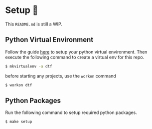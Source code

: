 # Setup 🚧
This `README.md` is still a WIP. 

## Python Virtual Environment
Follow the guide [here](https://bootyburglar.medium.com/marie-kondo-your-python-dev-environment-391485be9b3f) to setup your python virtual environment. Then execute the following command to create a virtual env for this repo.

```bash
$ mkvirtualenv -a dtf
```
before starting any projects, use the `workon` command
```bash
$ workon dtf
```

## Python Packages
Run the following command to setup required python packages.
```bash
$ make setup
```

